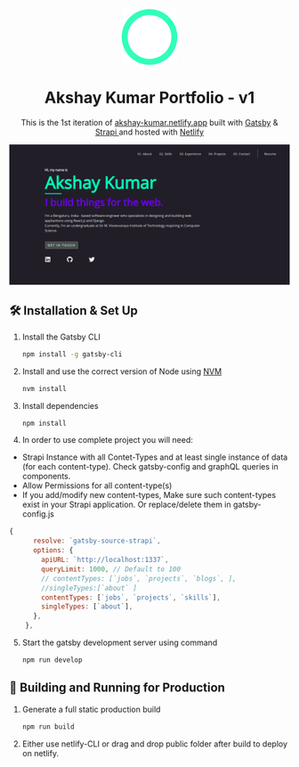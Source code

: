 <div align="center">
  <img alt="Logo" src="static/favicon.png" width="100" />
</div>
<h1 align="center">
  Akshay Kumar Portfolio - v1
</h1>
<p align="center">
  This is the 1st iteration of <a href="https://akshay-kumar.netlify.app/" target="_blank">akshay-kumar.netlify.app</a> built with <a href="https://www.gatsbyjs.org/" target="_blank">Gatsby</a> & <a href="https://strapi.io/" target="_blank"> Strapi </a>and hosted with <a href="https://www.netlify.com/" target="_blank">Netlify</a>
</p>

![demo](static/twitter-img.png)

## 🛠 Installation & Set Up

1. Install the Gatsby CLI

   ```sh
   npm install -g gatsby-cli
   ```

2. Install and use the correct version of Node using [NVM](https://github.com/nvm-sh/nvm)

   ```sh
   nvm install
   ```

3. Install dependencies

   ```sh
   npm install
   ```

4. In order to use complete project you will need:

- Strapi Instance with all Contet-Types and at least single instance of data (for each content-type). Check gatsby-config and graphQL queries in components.
- Allow Permissions for all content-type(s)
- If you add/modify new content-types, Make sure such content-types exist in your Strapi application. Or replace/delete them in gatsby-config.js

```javascript
{
      resolve: `gatsby-source-strapi`,
      options: {
        apiURL: `http://localhost:1337`,
        queryLimit: 1000, // Default to 100
        // contentTypes: [`jobs`, `projects`, `blogs`, ],
        //singleTypes:[`about` ]
        contentTypes: [`jobs`, `projects`, `skills`],
        singleTypes: [`about`],
      },
    },
```

5. Start the gatsby development server using command

   ```sh
   npm run develop
   ```

## 🚀 Building and Running for Production

1. Generate a full static production build

   ```sh
   npm run build
   ```

2. Either use netlify-CLI or drag and drop public folder after build to deploy on netlify.
